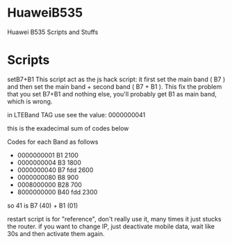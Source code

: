 # HuaweiB535
Huawei B535 Scripts and Stuffs
# Scripts
setB7+B1
This script act as the js hack script: it first set the main band ( B7 ) and then set the main band + second band ( B7 + B1 ).
This fix the problem that you set B7+B1 and nothing else, you'll probably get B1 as main band, which is wrong.

in LTEBand TAG use see the value: 0000000041

this is the exadecimal sum of codes below

Codes for each Band as follows

- 0000000001 B1 2100
- 0000000004 B3 1800
- 0000000040 B7 fdd 2600
- 0000000080 B8 900
- 0008000000 B28 700
- 8000000000 B40 fdd 2300

so 41 is B7 (40) + B1 (01)

restart script is for "reference", don't really use it, many times it just stucks the router.
if you want to change IP, just deactivate mobile data, wait like 30s and then activate them again.
